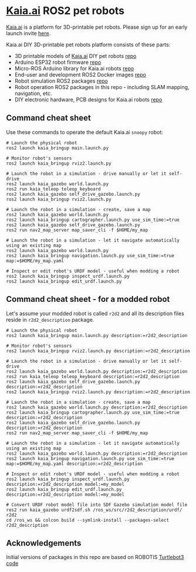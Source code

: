 # [Kaia.ai](https://kaia.ai) ROS2 pet robots

[Kaia.ai](https://kaia.ai) is a platform for 3D-printable pet robots. Please sign up for an early launch invite [here](https://remake.ai).

Kaia.ai DIY 3D-printable pet robots platform consists of these parts:
- 3D printable models of [Kaia.ai](https://kaia.ai) DIY pet robots [repo](https://github.com/kaiaai/3d_printables)
- Arduino ESP32 robot firmware [repo](https://github.com/kaiaai/arduino_fw/)
- Micro-ROS Arduino library for Kaia.ai robots [repo](https://github.com/kaiaai/micro_ros_arduino_kaia/)
- End-user and development ROS2 Docker images [repo](https://github.com/kaiaai/docker/)
- Robot simulation ROS2 packages [repo](https://github.com/kaiaai/kaia_simulations/)
- Robot operation ROS2 packages in this repo - including SLAM mapping, navigation, etc.
- DIY electronic hardware, PCB designs for Kaia.ai robots [repo](https://github.com/kaiaai/electronics/)

## Command cheat sheet
Use these commands to operate the default Kaia.ai `snoopy` robot:
```
# Launch the physical robot
ros2 launch kaia_bringup main.launch.py

# Monitor robot's sensors
ros2 launch kaia_bringup rviz2.launch.py

# Launch the robot in a simulation - drive manually or let it self-drive
ros2 launch kaia_gazebo world.launch.py
ros2 run kaia_teleop teleop_keyboard
ros2 launch kaia_gazebo self_drive_gazebo.launch.py
ros2 launch kaia_bringup rviz2.launch.py

# Launch the robot in a simulation - create, save a map
ros2 launch kaia_gazebo world.launch.py
ros2 launch kaia_bringup cartographer.launch.py use_sim_time:=true
ros2 launch kaia_gazebo self_drive_gazebo.launch.py
ros2 run nav2_map_server map_saver_cli -f $HOME/my_map

# Launch the robot in a simulation - let it navigate automatically using an existing map
ros2 launch kaia_gazebo world.launch.py
ros2 launch kaia_bringup navigation.launch.py use_sim_time:=true map:=$HOME/my_map.yaml

# Inspect or edit robot's URDF model - useful when modding a robot
ros2 launch kaia_bringup inspect_urdf.launch.py
ros2 launch kaia_bringup edit_urdf.launch.py
```

## Command cheat sheet - for a modded robot
Let's assume your modded robot is called `r2d2` and all its description files reside
in `r2d2_description` package.
```
# Launch the physical robot
ros2 launch kaia_bringup main.launch.py description:=r2d2_description

# Monitor robot's sensors
ros2 launch kaia_bringup rviz2.launch.py description:=r2d2_description

# Launch the robot in a simulation - drive manually or let it self-drive
ros2 launch kaia_gazebo world.launch.py description:=r2d2_description
ros2 run kaia_teleop teleop_keyboard description:=r2d2_description
ros2 launch kaia_gazebo self_drive_gazebo.launch.py description:=r2d2_description
ros2 launch kaia_bringup rviz2.launch.py description:=r2d2_description

# Launch the robot in a simulation - create, save a map
ros2 launch kaia_gazebo world.launch.py description:=r2d2_description
ros2 launch kaia_bringup cartographer.launch.py use_sim_time:=true description:=r2d2_description
ros2 launch kaia_gazebo self_drive_gazebo.launch.py description:=r2d2_description
ros2 run nav2_map_server map_saver_cli -f $HOME/my_map

# Launch the robot in a simulation - let it navigate automatically using an existing map
ros2 launch kaia_gazebo world.launch.py description:=r2d2_description
ros2 launch kaia_bringup navigation.launch.py use_sim_time:=true map:=$HOME/my_map.yaml description:=r2d2_description

# Inspect or edit robot's URDF model - useful when modding a robot
ros2 launch kaia_bringup inspect_urdf.launch.py description:=r2d2_description model:=my_model
ros2 launch kaia_bringup edit_urdf.launch.py description:=r2d2_description model:=my_model

# Convert URDF robot model file into SDF Gazebo simulation model file
ros2 run kaia_gazebo urdf2sdf.sh /ros_ws/src/r2d2_description/urdf/ r2d2
cd /ros_ws && colcon build --symlink-install --packages-select r2d2_description
```

## Acknowledgements
Initial versions of packages in this repo are based on ROBOTIS
[Turtlebot3 code](https://github.com/ROBOTIS-GIT/turtlebot3)
